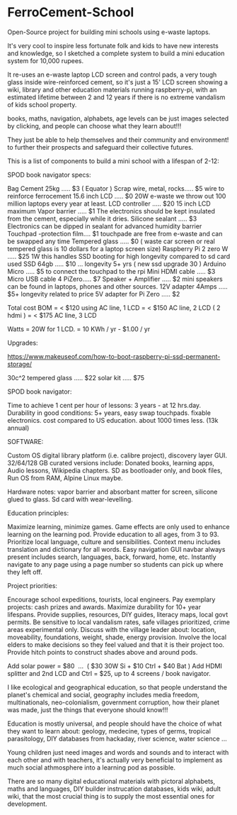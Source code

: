 # FerroCement-School
Open-Source project for building mini schools using e-waste laptops. 

It's very cool to inspire less fortunate folk and kids to have new interests and knowledge, so I sketched a complete system to build a mini education system for 10,000 rupees.

It re-uses an e-waste laptop LCD screen and control pads, a very tough glass inside wire-reinforced cement, so it's just a 15' LCD screen showing a wiki, library and other education materials running raspberry-pi, with an estimated lifetime between 2 and 12 years if there is no extreme vandalism of kids school property.

books, maths, navigation, alphabets, age levels can be just images selected by clicking, and people can choose what they learn about!!!

They just be able to help themselves and their community and environment! to further their prospects and safeguard their collective futures.

This is a list of components to build a mini school with a lifespan of 2-12:

SPOD book navigator specs: 

Bag Cement 25kg         .....  $3  ( Equator )
Scrap wire, metal, rocks.....  $5   wire to reinforce ferrocement
15.6 inch LCD           .....  $0   20W   e-waste we throw out 100 million laptops every year at least. 
LCD controller          .....  $20  15 inch LCD maximum
Vapor barrier           .....  $1   The electronics should be kept insulated from the cement, especially while it dries.
Silicone sealant        .....  $3   Electronics can be dipped in sealant for advanced humidity barrier
Touchpad -protection film....  $1   touchpade are free from e-waste and can be swapped any time
Tempered glass          .....  $0  ( waste car screen or real tempered glass is 10 dollars for a laptop screen size)
Raspberry Pi 2 zero W   .....  $25  1W  this handles SSD booting for high longevity compared to sd card 
used SSD 64gb           .....  $10  ... longevity 5+ yrs ( new ssd upgrade 30 )
Arduino Micro           .....  $5  to connect the touchpad to the rpi
Mini HDMI cable         .....  $3 
Micro USB cable 4 PiZero.....  $7
Speaker   + Amplifier   .....  $2    mini speakers can be found in laptops, phones and other sources. 
12V adapter 4Amps       .....  $5+    longevity related to price
5V adapter for Pi Zero  .....  $2                  




Total cost BOM               = < $120 using AC line, 1 LCD
                             = < $150 AC line, 2 LCD ( 2 hdmi )
                             = < $175 AC line, 3 LCD

Watts                        = 20W for 1 LCD. 
                             = 10 KWh / yr -  $1.00 / yr  

Upgrades: 

https://www.makeuseof.com/how-to-boot-raspberry-pi-ssd-permanent-storage/

30c^2    tempered glass ..... $22
solar kit               ..... $75

SPOD book navigator: 

Time to achieve 1 cent per hour of lessons: 3 years - at 12 hrs.day. 
Durability in good conditions: 5+ years, easy swap touchpads. fixable electronics. 
cost compared to US education. about 1000 times less. (13k annual)

SOFTWARE:

Custom OS digital library platform (i.e. calibre project), discovery layer GUI.
32/64/128 GB curated versions include: 
Donated books, learning apps, Audio lessons, Wikipedia chapters.
SD as bootloader only, and book files, Run OS from RAM, Alpine Linux maybe. 

Hardware notes: vapor barrier and absorbant matter for screen, silicone glued to glass. 
Sd card with wear-levelling. 

Education principles:

Maximize learning, minimize games. Game effects are only used to enhance learning on the learning pod.
Provide education to all ages, from 3 to 93. 
Prioritize local language, culture and sensibilities.
Context menu includes translation and dictionary for all words. 
Easy navigation GUI navbar always present includes search, languages, back, forward, home, etc. 
Instantly navigate to any page using a page number so students can pick up where they left off. 


Project priorities:

Encourage school expeditions, tourists, local engineers.
Pay exemplary projects: cash prizes and awards. 
Maximize durability for 10+ year lifespans.
Provide supplies, resources, DIY guides, literacy maps, local govt permits. 
Be sensitive to local vandalism rates, safe villages prioritized, crime areas experimental only.
Discuss with the village leader about: location, moveability, foundations, weight, shade, energy provision.
Involve the local elders to make decisions so they feel valued and that it is their project too. 
Provide hitch points to construct shades above and around pods. 


Add solar power = $80  ...  ( $30 30W Si + $10 Ctrl + $40 Bat )
Add HDMI splitter and 2nd LCD and Ctrl = $25, 
up to 4 screens / book navigator.

I like ecological and geographical education, so that people understand the planet's chemical and social, geography includes media freedom, multinationals, neo-colonialism, government corruption, how their planet was made, just the things that everyone should know!!!

Education is mostly universal, and people should have the choice of what they want to learn about: geology, medecine, types of germs, tropical parasitology, DIY databases from hackaday, river science, water science ...

Young children just need images and words and sounds and to interact with each other and with teachers, it's actually very beneficial to implement as much social athmosphere into a learning pod as possible.

There are so many digital educational materials with pictoral alphabets, maths and languages, DIY builder instrucation databases, kids wiki, adult wiki, that the most crucial thing is to supply the most essential ones for development.




